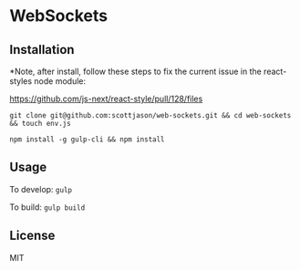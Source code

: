 # WebSockets

## Installation

*Note, after install, follow these steps to fix the current issue in the react-styles node module:

https://github.com/js-next/react-style/pull/128/files

```
git clone git@github.com:scottjason/web-sockets.git && cd web-sockets && touch env.js
```

```
npm install -g gulp-cli && npm install
```


## Usage

To develop: ```gulp```

To build: ```gulp build```

## License

MIT